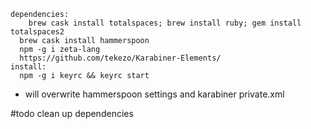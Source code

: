 ```
dependencies:
	brew cask install totalspaces; brew install ruby; gem install totalspaces2
  brew cask install hammerspoon
  npm -g i zeta-lang
  https://github.com/tekezo/Karabiner-Elements/
install:
  npm -g i keyrc && keyrc start
```

* will overwrite hammerspoon settings and karabiner private.xml

\#todo clean up dependencies
